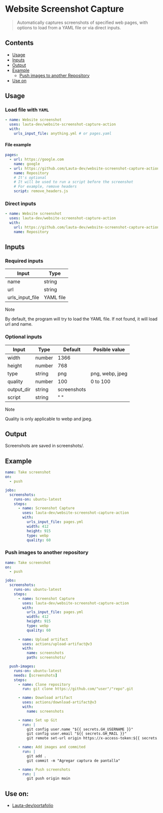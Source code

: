 # Website Screenshot Capture
> Automatically captures screenshots of specified web pages, with options to load from a YAML file or via direct inputs.

## Contents
- [Usage](#usage)
- [Inputs](#inputs)
- [Output](#output)
- [Example](#example)
    - [Push images to another Repository](#push-images-to-another-repository)
- [Use on](#use-on)

## Usage

### Load file with `YAML`
```yaml
- name: Website screenshot
  uses: lauta-dev/website-screenshot-capture-action
  with:
    urls_input_file: anything.yml # or pages.yaml
```

#### File example
```yaml
pages:
  - url: https://google.com
    name: google
  - url: https://github.com/Lauta-dev/website-screenshot-capture-action/
    name: Repository
    # It's optional
    # It will be used to run a script before the screenshot
    # For example, remove headers
    script: remove_headers.js
```

### Direct inputs
```yaml
- name: Website screenshot
  uses: lauta-dev/website-screenshot-capture-action
  with:
    url: https://github.com/lauta-dev/website-screenshot-capture-action
    name: Repository
```

## Inputs

### Required inputs
| Input      | Type      |
|------------|-----------|
| name       | string    |
| url        | string    |
| urls_input_file | YAML file |

> [!NOTE]
> By default, the program will try to load the YAML file. If not found, it will load url and name. 

### Optional inputs

| Input      | Type      | Default        | Posible value   |
|------------|-----------|----------------|-----------------|
| width      | number    | 1366           |                 |
| height     | number    | 768            |                 |
| type       | string    | png            | png, webp, jpeg |
| quality    | number    | 100            | 0 to 100        |
| output_dir     | string    | screenshots    |         |
| script         | string    | " "               |         |

> [!NOTE]
> Quality is only applicable to webp and jpeg.

## Output
Screenshots are saved in screenshots/.


## Example
```yaml
name: Take screenshot
on:
  - push

jobs:
  screenshots:
    runs-on: ubuntu-latest
    steps:
      - name: Screenshot Capture
        uses: lauta-dev/website-screenshot-capture-action
        with:
          urls_input_file: pages.yml
          width: 412
          height: 915
          type: webp
          quality: 60
```

### Push images to another repository
```yaml
name: Take screenshot
on:
  - push

jobs:
  screenshots:
    runs-on: ubuntu-latest
    steps:
      - name: Screenshot Capture
        uses: lauta-dev/website-screenshot-capture-action
        with:
          urls_input_file: pages.yml
          width: 412
          height: 915
          type: webp
          quality: 60
      
      - name: Upload artifact
        uses: actions/upload-artifact@v3
        with:
          name: screenshots
          path: screenshots/

  push-images:
    runs-on: ubuntu-latest
    needs: [screenshots]
    steps:
      - name: Clone repository
        run: git clone https://github.com/"user"/"repo".git

      - name: Download artifact
        uses: actions/download-artifact@v3
        with:
          name: screenshots

      - name: Set up Git
        run: |
          git config user.name "${{ secrets.GH_USERNAME }}"
          git config user.email "${{ secrets.GH_MAIL }}"
          git remote set-url origin https://x-access-token:${{ secrets.ACCESS_TOKEN }}@github.com/"user"/"repo".git

      - name: Add images and commited
        run: |
          git add .
          git commit -m "Agregar captura de pantalla"

      - name: Push screenshots
        run: |
          git push origin main
```

## Use on:
- [Lauta-dev/portafolio](https://github.com/lauta-dev/portafolio)
